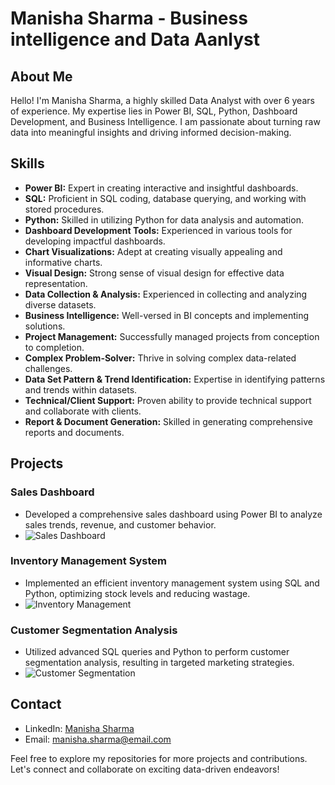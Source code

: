 # Manisha Sharma - Business intelligence and Data Aanlyst

## About Me
Hello! I'm Manisha Sharma, a highly skilled Data Analyst with over 6 years of experience. My expertise lies in Power BI, SQL, Python, Dashboard Development, and Business Intelligence. I am passionate about turning raw data into meaningful insights and driving informed decision-making.

## Skills
- **Power BI:** Expert in creating interactive and insightful dashboards.
- **SQL:** Proficient in SQL coding, database querying, and working with stored procedures.
- **Python:** Skilled in utilizing Python for data analysis and automation.
- **Dashboard Development Tools:** Experienced in various tools for developing impactful dashboards.
- **Chart Visualizations:** Adept at creating visually appealing and informative charts.
- **Visual Design:** Strong sense of visual design for effective data representation.
- **Data Collection & Analysis:** Experienced in collecting and analyzing diverse datasets.
- **Business Intelligence:** Well-versed in BI concepts and implementing solutions.
- **Project Management:** Successfully managed projects from conception to completion.
- **Complex Problem-Solver:** Thrive in solving complex data-related challenges.
- **Data Set Pattern & Trend Identification:** Expertise in identifying patterns and trends within datasets.
- **Technical/Client Support:** Proven ability to provide technical support and collaborate with clients.
- **Report & Document Generation:** Skilled in generating comprehensive reports and documents.

## Projects

### Sales Dashboard
- Developed a comprehensive sales dashboard using Power BI to analyze sales trends, revenue, and customer behavior.
- ![Sales Dashboard](images/capstone_dashboard.png)

### Inventory Management System
- Implemented an efficient inventory management system using SQL and Python, optimizing stock levels and reducing wastage.
- ![Inventory Management](images/inventory_management.png)

### Customer Segmentation Analysis
- Utilized advanced SQL queries and Python to perform customer segmentation analysis, resulting in targeted marketing strategies.
- ![Customer Segmentation](images/customer_segmentation.png)

## Contact
- LinkedIn: [Manisha Sharma](https://www.linkedin.com/in/manisha-sharma)
- Email: manisha.sharma@email.com

Feel free to explore my repositories for more projects and contributions. Let's connect and collaborate on exciting data-driven endeavors!
